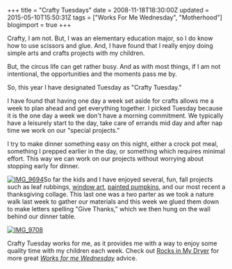 +++
title = "Crafty Tuesdays"
date = 2008-11-18T18:30:00Z
updated = 2015-05-10T15:50:31Z
tags = ["Works For Me Wednesday", "Motherhood"]
blogimport = true 
+++

Crafty, I am not.  But, I was an elementary education major, so I do know how to use scissors and glue.   And, I have found that I really enjoy doing simple arts and crafts projects with my children.  

But, the circus life can get rather busy.  And as with most things, if I am not intentional, the opportunities and the moments pass me by.  

So, this year I have designated Tuesday as "Crafty Tuesday."

I have found that having one day a week set aside for crafts allows me a week to plan ahead and get everything together.  I picked Tuesday because it is the one day a week we don't have a morning commitment.  We typically have a leisurely start to the day, take care of errands mid day and after nap time we work on our "special projects."    

I try to make dinner something easy on this night, either a crock pot meal, something I prepped earlier in the day, or something which requires minimal effort.  This way we can work on our projects without worrying about stopping early for dinner.  

[![IMG_9694](https://latc.s3.amazonaws.com/wp-content/uploads/2008/11/img-9694-thumb.jpg)](https://latc.s3.amazonaws.com/wp-content/uploads/2008/11/img-9694.jpg)So far the kids and I have enjoyed several, fun, fall projects such as leaf rubbings, [window art](http://lifeatthecircus.com/2008/10/21/an-easy-fun-fall-craft-for-you-and-your-kiddos/), [painted pumpkins](http://lifeatthecircus.com/2008/11/07/better-late-than-never-right/), and our most recent a thanksgiving collage.    This last one was a two parter as we took a nature walk last week to gather our  materials and this week we glued them down to make letters spelling "Give Thanks," which we then hung on the wall behind our dinner table.  

[![IMG_9708](https://latc.s3.amazonaws.com/wp-content/uploads/2008/11/img-9708-thumb.jpg)](https://latc.s3.amazonaws.com/wp-content/uploads/2008/11/img-9708.jpg) 

Crafty Tuesday works for me, as it provides me with a way to enjoy some quality time with my children each week.  Check out [Rocks in My Dryer](http://rocksinmydryer.typepad.com/) for more great _[Works for me Wednesday](http://lifeatthecircus.com/category/works-for-me-wednesday/)_ advice.
